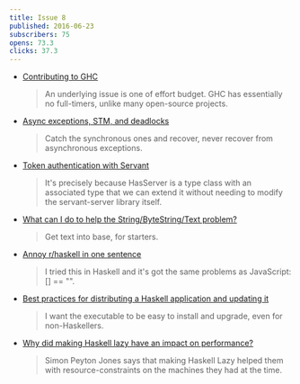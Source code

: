 ```yaml
---
title: Issue 8
published: 2016-06-23
subscribers: 75
opens: 73.3
clicks: 37.3
---
```


-   [Contributing to GHC](https://ghc.haskell.org/trac/ghc/blog/ContributingToGhc)

    > An underlying issue is one of effort budget. GHC has essentially no full-timers, unlike many open-source projects.

-   [Async exceptions, STM, and deadlocks](https://www.fpcomplete.com/blog/2016/06/async-exceptions-stm-deadlocks)

    > Catch the synchronous ones and recover, never recover from asynchronous exceptions.

-   [Token authentication with Servant](http://jerrington.me/posts/2016-06-18-token-authentication-with-servant.html)

    > It's precisely because HasServer is a type class with an associated type that we can extend it without needing to modify the servant-server library itself.

-   [What can I do to help the String/ByteString/Text problem?](https://www.reddit.com/r/haskell/comments/4p2vx7/what_can_i_do_to_help_the_stringbytestringtext/)

    > Get text into base, for starters.

-   [Annoy r/haskell in one sentence](https://www.reddit.com/r/haskell/comments/4ooive/annoy_rhaskell_in_one_sentence/)

    > I tried this in Haskell and it's got the same problems as JavaScript: [] == "".

-   [Best practices for distributing a Haskell application and updating it](http://stackoverflow.com/questions/37874974/best-practices-for-distributing-a-haskell-application-and-updating-it)

    > I want the executable to be easy to install and upgrade, even for non-Haskellers.

-   [Why did making Haskell lazy have an impact on performance?](http://stackoverflow.com/questions/37914428/why-did-making-haskell-lazy-have-an-impact-on-performance)

    > Simon Peyton Jones says that making Haskell Lazy helped them with resource-constraints on the machines they had at the time.
